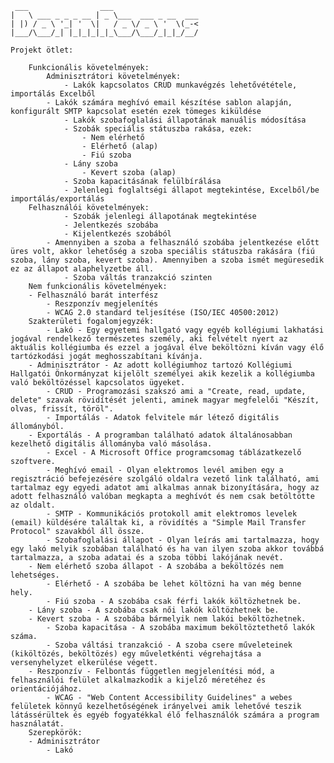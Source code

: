      ___                ___                   
    |   \ ___ _ _ _ __ | _ \___  ___ _ __  ___
    | |) / _ \ '_| '  \|   / _ \/ _ \ '  \(_-<
    |___/\___/_| |_|_|_|_|_\___/\___/_|_|_/__/
                                           
    Projekt ötlet:
    
    	Funkcionális követelmények:
	    	Adminisztrátori követelmények:
		    	- Lakók kapcsolatos CRUD munkavégzés lehetővététele, importálás Excelből
			- Lakók számára meghívó email készítése sablon alapján, konfigurált SMTP kapcsolat esetén ezek tömeges kiküldése
    			- Lakók szobafoglalási állapotának manuális módosítása
    			- Szobák speciális státuszba rakása, ezek:
	    			- Nem elérhető
		    		- Elérhető (alap)
			    	- Fiú szoba
				- Lány szoba
    				- Kevert szoba (alap)
	    		- Szoba kapacitásának felülbírálása
		    	- Jelenlegi foglaltségi állapot megtekintése, Excelből/be importálás/exportálás
		Felhasználói követelmények:
    			- Szobák jelenlegi állapotának megtekintése
	    		- Jelentkezés szobába
		    	- Kijelentkezés szobából
			- Amennyiben a szoba a felhasználó szobába jelentkezése előtt üres volt, akkor lehetőség a szoba speciális státuszba rakására (fiú szoba, lány szoba, kevert szoba). Amennyiben a szoba ismét megüresedik ez az állapot alaphelyzetbe áll.
    			- Szoba váltás tranzakció szinten
	    Nem funkcionális követelmények:
		- Felhasználó barát interfész
    		- Reszponzív megjelenítés
	    	- WCAG 2.0 standard teljesítése (ISO/IEC 40500:2012)
    	Szakterületi fogalomjegyzék:
	    	- Lakó - Egy egyetemi hallgató vagy egyéb kollégiumi lakhatási jogával rendelkező természetes személy, aki felvételt nyert az aktuális kollégiumba és ezzel a jogával élve beköltözni kíván vagy élő tartózkodási jogát meghosszabítani kívánja.
		- Adminisztrátor - Az adott kollégiumhoz tartozó Kollégiumi Hallgatói Önkormányzat kijelölt személyei akik kezelik a kollégiumba való beköltözéssel kapcsolatos ügyeket.
    		- CRUD - Programozási szakszó ami a "Create, read, update, delete" szavak rövidítését jelenti, aminek magyar megfelelői "Készít, olvas, frissít, töröl".
	    	- Importálás - Adatok felvitele már létező digitális állományból.
		- Exportálás - A programban található adatok általánosabban kezelhető digitális állományba való másolása.
    		- Excel - A Microsoft Office programcsomag táblázatkezelő szoftvere.
	    	- Meghívó email - Olyan elektromos levél amiben egy a regisztráció befejezésére szolgáló oldalra vezető link található, ami tartalmaz egy egyedi adatot ami alkalmas annak bizonyítására, hogy az adott felhasználó valóban megkapta a meghívót és nem csak betöltötte az oldalt.
    		- SMTP - Kommunikációs protokoll amit elektromos levelek (email) küldésére találtak ki, a rövidítés a "Simple Mail Transfer Protocol" szavakból áll össze.
	    	- Szobafoglalási állapot - Olyan leírás ami tartalmazza, hogy egy lakó melyik szobában található és ha van ilyen szoba akkor továbbá tartalmazza, a szoba adatai és a szoba többi lakójának nevét.
		- Nem elérhető szoba állapot - A szobába a beköltözés nem lehetséges.
    		- Elérhető - A szobába be lehet költözni ha van még benne hely.
	    	- Fiú szoba - A szobába csak férfi lakók költözhetnek be.
		- Lány szoba - A szobába csak női lakók költözhetnek be.
		- Kevert szoba - A szobába bármelyik nem lakói beköltözhetnek.
    		- Szoba kapacitása - A szobába maximum beköltöztethető lakók száma.
	    	- Szoba váltási tranzakció - A szoba csere műveleteinek (kiköltözés, beköltözés) egy műveletkénti végrehajtása a versenyhelyzet elkerülése végett.
		- Reszponzív - Felbontás független megjelenítési mód, a felhasználói felület alkalmazkodik a kijelző méretéhez és orientációjához.
    		- WCAG - "Web Content Accessibility Guidelines" a webes felületek könnyű kezelhetőségének irányelvei amik lehetővé teszik látássérültek és egyéb fogyatékkal élő felhasználók számára a program használatát.
	    Szerepkörök:
		- Adminisztrátor
    		- Lakó

